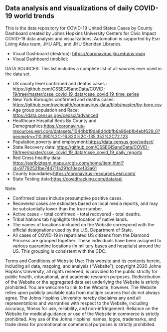 ## Data analysis and visualizations of daily COVID-19 world trends

This is the data repository for COVID-19 United States Cases by County Dashboard created by Johns Hopkins University Centers for Civic Impact COVID-19  data analysis and visualizations. Automation is supported by Esri Living Atlas team, JHU APL, and JHU Sheridan Libraries. 

- Visual Dashboard (desktop): https://coronavirus.jhu.edu/us-map
- Visual Dashboard (mobile): 

DATA SOURCES: This list includes a complete list of all sources ever used in the data set.

- US county level confirmed and deaths cases : https://github.com/CSSEGISandData/COVID-19/tree/master/csse_covid_19_data/csse_covid_19_time_series
- New York Boroughs confirmed and deaths cases: https://github.com/nychealth/coronavirus-data/blob/master/by-boro.csv
- Age group population and Race: https://data.census.gov/cedsci/advanced
- Healthcare Hospital Beds By County and Demographics:https://coronavirus-resources.esri.com/datasets/1044bb19da8d4dbfb6a96eb1b4ebf629_0?geometry=110.390%2C-16.820%2C-135.352%2C72.123
- Population,poverty and employment:https://data.census.gov/cedsci/
- State Recovery data: https://github.com/CSSEGISandData/COVID-19/tree/master/csse_covid_19_data/csse_covid_19_daily_reports
- Red Cross healthy data: https://esribizteam.maps.arcgis.com/home/item.html?id=97792521be744711a291d10ecef33a61
- County boundaries:https://coronavirus-resources.esri.com/
- State Testing data:https://covidtracking.com/data/api

Note: 
- Confirmed cases include presumptive positive cases.
- Recovered cases are estimates based on local media reports, and may be substantially lower than the true number. 
- Active cases = total confirmed - total recovered - total deaths. 
- Tribal Nations tab highlights the location of native lands.
- The names of locations included on the Website correspond with the official designations used by the U.S. Department of State.
- All cases of COVID-19 in repatriated US citizens from the Diamond Princess are grouped together. These individuals have been assigned to various quarantine locations (in military bases and hospitals) around the US. This grouping is consistent with the CDC.

Terms and Conditions of Website Use:  This website and its contents herein, including all data, mapping, and analysis (“Website”), copyright 2020 Johns Hopkins University, all rights reserved, is provided to the public strictly for public health, educational, and academic research purposes. Redistribution of the Website or the aggregated data set underlying the Website is strictly prohibited.  You are welcome to link to the Website, however.  The Website relies upon publicly available data from multiple sources that do not always agree. The Johns Hopkins University hereby disclaims any and all representations and warranties with respect to the Website, including accuracy, fitness for use, reliability, and non-infringement. Reliance on the Website for medical guidance or use of the Website in commerce is strictly prohibited.  Any use of the Johns Hopkins’ names, logos, trademarks, and trade dress for promotional or commercial purposes is strictly prohibited. 

  
